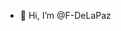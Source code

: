 - 👋 Hi, I’m @F-DeLaPaz


<!---
F-DeLaPaz/F-DeLaPaz is a ✨ special ✨ repository because its `README.md` (this file) appears on your GitHub profile.
You can click the Preview link to take a look at your changes.
--->
